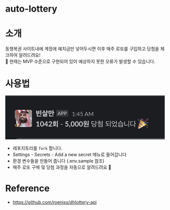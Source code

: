# auto-lottery 

# 소개 

동행복권 사이트내에 계정에 예치금만 넣어두시면 이후 매주 로또를 구입하고 당첨을 체크하여 알려드려요!  
🚧 현재는 MVP 수준으로 구현되어 있어 예상하지 못한 오류가 발생할 수 있습니다. 

# 사용법 

![](./.github/images/check.png)

- 레포지토리를 `fork`  합니다. 
- Settings - Secrets - Add a new secret 메뉴로 들어갑니다
- 환경 변수들을 만들어 줍니다 (.env.sample 참조) 
- 매주 로또 구매 및 당첨 과정을 자동으로 알려드려요 🎉

# Reference 
- https://github.com/roeniss/dhlottery-api